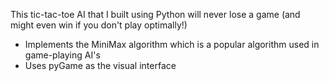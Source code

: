 This tic-tac-toe AI that I built using Python will never lose a game (and might even win if you don't play optimally!)

- Implements the MiniMax algorithm which is a popular algorithm used in game-playing AI's
- Uses pyGame as the visual interface
